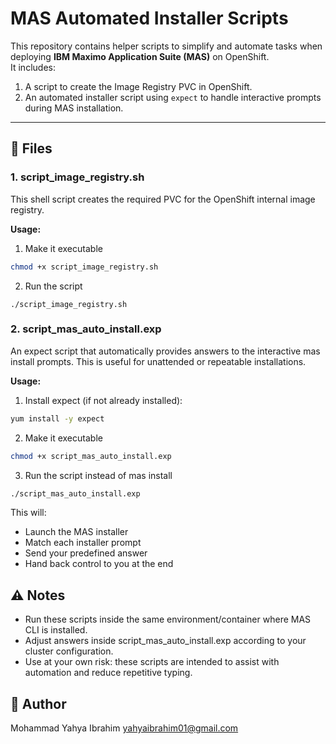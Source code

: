 # MAS Automated Installer Scripts

This repository contains helper scripts to simplify and automate tasks when deploying **IBM Maximo Application Suite (MAS)** on OpenShift.  
It includes:
1. A script to create the Image Registry PVC in OpenShift.
2. An automated installer script using `expect` to handle interactive prompts during MAS installation.

---

## 📂 Files

### 1. script_image_registry.sh
This shell script creates the required PVC for the OpenShift internal image registry.  

**Usage:**
1. Make it executable
``` bash
chmod +x script_image_registry.sh
```

2. Run the script
```
./script_image_registry.sh
```

### 2. script_mas_auto_install.exp
An expect script that automatically provides answers to the interactive mas install prompts.
This is useful for unattended or repeatable installations.

**Usage:**
1. Install expect (if not already installed):
``` bash
yum install -y expect
```

2. Make it executable
``` bash
chmod +x script_mas_auto_install.exp
```

3. Run the script instead of mas install
``` bash 
./script_mas_auto_install.exp
```
This will:
- Launch the MAS installer
- Match each installer prompt
- Send your predefined answer
- Hand back control to you at the end

## ⚠️ Notes

- Run these scripts inside the same environment/container where MAS CLI is installed.
- Adjust answers inside script_mas_auto_install.exp according to your cluster configuration.
- Use at your own risk: these scripts are intended to assist with automation and reduce repetitive typing.

## 👤 Author
Mohammad Yahya Ibrahim
yahyaibrahim01@gmail.com